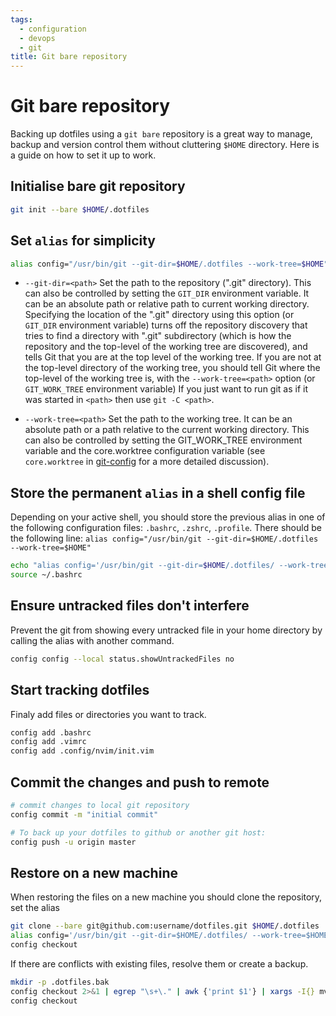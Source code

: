 ```yaml
---
tags:
  - configuration
  - devops
  - git
title: Git bare repository
---
```


# Git bare repository

Backing up dotfiles using a `git bare` repository is a great way to manage, backup and version control them without cluttering `$HOME` directory. Here is a guide on how to set it up to work.

## Initialise bare git repository

```bash
git init --bare $HOME/.dotfiles
```

## Set `alias` for simplicity

```bash
alias config="/usr/bin/git --git-dir=$HOME/.dotfiles --work-tree=$HOME"
```

- `--git-dir=<path>` Set the path to the repository (".git" directory). This can also be controlled by setting the `GIT_DIR` environment variable. It can be an absolute path or relative path to current working directory. Specifying the location of the ".git" directory using this option (or `GIT_DIR` environment variable) turns off the repository discovery that tries to find a directory with ".git" subdirectory (which is how the repository and the top-level of the working tree are discovered), and tells Git that you are at the top level of the working tree. If you are not at the top-level directory of the working tree, you should tell Git where the top-level of the working tree is, with the `--work-tree=<path>` option (or `GIT_WORK_TREE` environment variable) If you just want to run git as if it was started in `<path>` then use `git -C <path>`.

- `--work-tree=<path>` Set the path to the working tree. It can be an absolute path or a path relative to the current working directory. This can also be controlled by setting the GIT_WORK_TREE environment variable and the core.worktree configuration variable (see `core.worktree` in [git-config](https://git-scm.com/docs/git-config) for a more detailed discussion).

## Store the permanent `alias` in a shell config file

Depending on your active shell, you should store the previous alias in one of the following configuration files: `.bashrc`, `.zshrc`, `.profile`. There should be the following line: `alias config="/usr/bin/git --git-dir=$HOME/.dotfiles --work-tree=$HOME"`

```bash
echo "alias config='/usr/bin/git --git-dir=$HOME/.dotfiles/ --work-tree=$HOME'" >> ~/.bashrc
source ~/.bashrc
```

## Ensure untracked files don't interfere

Prevent the git from showing every untracked file in your home directory by calling the alias with another command.

```bash
config config --local status.showUntrackedFiles no
```

## Start tracking dotfiles

Finaly add files or directories you want to track.

```bash
config add .bashrc
config add .vimrc
config add .config/nvim/init.vim
```

## Commit the changes and push to remote

```bash
# commit changes to local git repository
config commit -m "initial commit"

# To back up your dotfiles to github or another git host:
config push -u origin master
```

## Restore on a new machine

When restoring the files on a new machine you should clone the repository, set the alias

```bash
git clone --bare git@github.com:username/dotfiles.git $HOME/.dotfiles
alias config='/usr/bin/git --git-dir=$HOME/.dotfiles/ --work-tree=$HOME'
config checkout
```

If there are conflicts with existing files, resolve them or create a backup.

```bash
mkdir -p .dotfiles.bak
config checkout 2>&1 | egrep "\s+\." | awk {'print $1'} | xargs -I{} mv {} .dotfiles.bak/{}
config checkout
```
